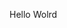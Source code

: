 Hello Wolrd















































































































































































































































































































































































































































































































































































































































































































































































































































































































































































































































































































































































































































































































































































































































































































































































































































































































































































































































































































































































































































































































































































































































































































































































































































































































































































































































































































































































































































































































































































































































































































































































































































































































































































































































































































































































































































































































































































































































































































































































































































































































































































































































































































































































































































































































































































































































































































































































































































































































































































































































































































































































































































































































